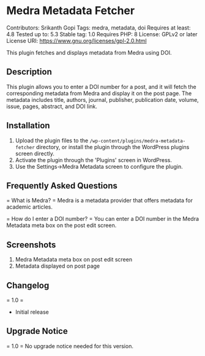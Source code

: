 # Medra Metadata Fetcher

Contributors: Srikanth Gopi
Tags: medra, metadata, doi
Requires at least: 4.8
Tested up to: 5.3
Stable tag: 1.0
Requires PHP: 8
License: GPLv2 or later
License URI: https://www.gnu.org/licenses/gpl-2.0.html

This plugin fetches and displays metadata from Medra using DOI.

## Description

This plugin allows you to enter a DOI number for a post, and it will fetch the corresponding metadata from Medra and display it on the post page. The metadata includes title, authors, journal, publisher, publication date, volume, issue, pages, abstract, and DOI link.

## Installation

1. Upload the plugin files to the `/wp-content/plugins/medra-metadata-fetcher` directory, or install the plugin through the WordPress plugins screen directly.
2. Activate the plugin through the 'Plugins' screen in WordPress.
3. Use the Settings->Medra Metadata screen to configure the plugin.

## Frequently Asked Questions

= What is Medra?
= Medra is a metadata provider that offers metadata for academic articles.

= How do I enter a DOI number?
= You can enter a DOI number in the Medra Metadata meta box on the post edit screen.

## Screenshots

1. Medra Metadata meta box on post edit screen
2. Metadata displayed on post page

## Changelog

= 1.0 =
* Initial release

## Upgrade Notice

= 1.0 =
No upgrade notice needed for this version.
